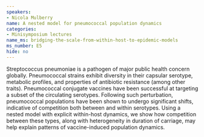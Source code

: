 ```yaml
---
speakers:
- Nicola Mulberry
name: A nested model for pneumococcal population dynamics
categories:
- Minisymposium lectures
name_ms: bridging-the-scale-from-within-host-to-epidemic-models
ms_number: E5
hide: no
---
```

Streptococcus pneumoniae is a pathogen of major public health concern globally. Pneumococcal strains exhibit diversity in their capsular serotype, metabolic profiles, and properties of antibiotic resistance (among other traits). Pneumococcal conjugate vaccines have been successful at targeting a subset of the circulating serotypes. Following such perturbation, pneumococcal populations have been shown to undergo significant shifts, indicative of competition both between and within serotypes. Using a nested model with explicit within-host dynamics, we show how competition between these types, along with heterogeneity in duration of carriage, may help explain patterns of vaccine-induced population dynamics.


